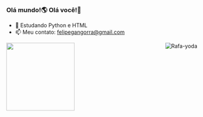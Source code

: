 ### Olá mundo!🌎 Olá você!👋
- 🌱 Estudando Python e HTML
- 📫 Meu contato: felipegangorra@gmail.com
<div>
  <a href="https://github.com/Gangorra">
  <img height="180em" src="https://github-readme-stats.vercel.app/api?username=Gangorra&show_icons=true&theme=dark&include_all_commits=true&count_private=true"/>
  <img align="right" alt="Rafa-yoda" src="https://cdn.discordapp.com/attachments/868299459543592962/882391673764720671/ezgif.com-gif-maker.gif">
</div>
